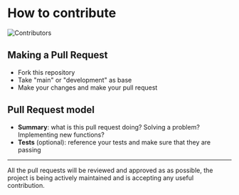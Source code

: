 # How to contribute

![Contributors](https://img.shields.io/github/contributors/victoriaquasar/DotnetFetch)

## Making a Pull Request

- Fork this repository
- Take "main" or "development" as base
- Make your changes and make your pull request

## Pull Request model

- **Summary**: what is this pull request doing? Solving a problem? Implementing new functions?
- **Tests** (optional): reference your tests and make sure that they are passing

<hr>

All the pull requests will be reviewed and approved as as possible, the project is being actively maintained and is accepting any useful contribution.
